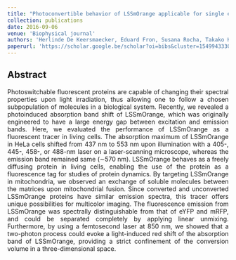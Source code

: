 ```yaml
---
title: "Photoconvertible behavior of LSSmOrange applicable for single emission band optical highlighting"
collection: publications
date: 2016-09-06
venue: 'Biophysical journal'
authors: 'Herlinde De Keersmaecker, Eduard Fron, Susana Rocha, Takako Kogure, Atsushi Miyawaki, Johan Hofkens, Hideaki Mizuno'
paperurl: 'https://scholar.google.be/scholar?oi=bibs&cluster=15499433308006697399&btnI=1&hl=en'
---
```


<h2> Abstract </h2>
<p align= "justify">
Photoswitchable fluorescent proteins are capable of changing their spectral properties upon light irradiation, thus allowing one to follow a chosen subpopulation of molecules in a biological system. Recently, we revealed a photoinduced absorption band shift of LSSmOrange, which was originally engineered to have a large energy gap between excitation and emission bands. Here, we evaluated the performance of LSSmOrange as a fluorescent tracer in living cells. The absorption maximum of LSSmOrange in HeLa cells shifted from 437 nm to 553 nm upon illumination with a 405-, 445-, 458-, or 488-nm laser on a laser-scanning microscope, whereas the emission band remained same (∼570 nm). LSSmOrange behaves as a freely diffusing protein in living cells, enabling the use of the protein as a fluorescence tag for studies of protein dynamics. By targeting LSSmOrange in mitochondria, we observed an exchange of soluble molecules between the matrices upon mitochondrial fusion. Since converted and unconverted LSSmOrange proteins have similar emission spectra, this tracer offers unique possibilities for multicolor imaging. The fluorescence emission from LSSmOrange was spectrally distinguishable from that of eYFP and mRFP, and could be separated completely by applying linear unmixing. Furthermore, by using a femtosecond laser at 850 nm, we showed that a two-photon process could evoke a light-induced red shift of the absorption band of LSSmOrange, providing a strict confinement of the conversion volume in a three-dimensional space.
